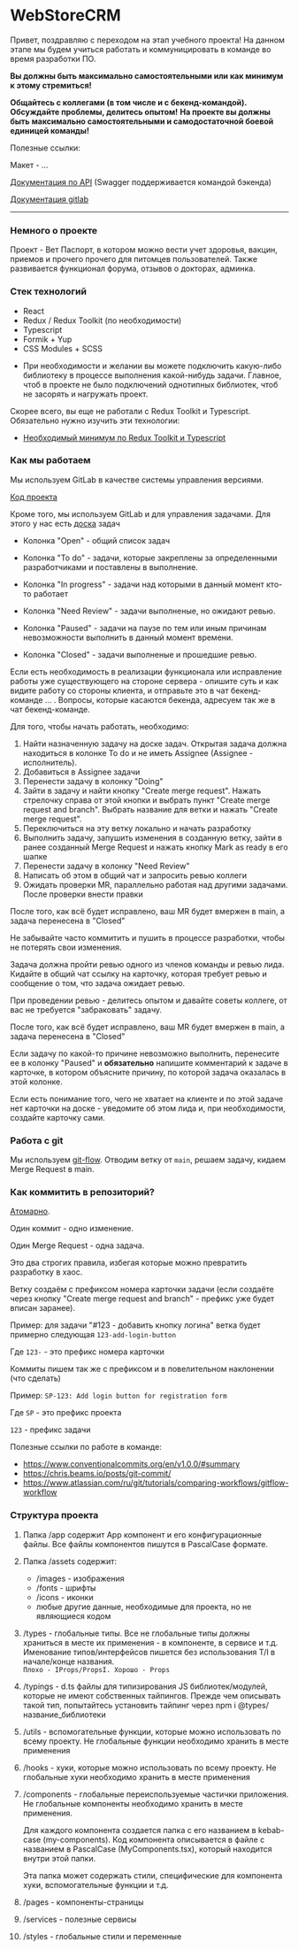 # WebStoreCRM

Привет, поздравляю с переходом на этап учебного проекта!
На данном этапе мы будем учиться работать и коммуницировать в команде во время разработки ПО.

**Вы должны быть максимально самостоятельными или как минимум к этому стремиться!**

**Общайтесь с коллегами (в том числе и с бекенд-командой). Обсуждайте проблемы, делитесь опытом!**
**На проекте вы должны быть максимально самостоятельными и самодостаточной боевой единицей команды!**

Полезные ссылки:

Макет  - ...

[Документация по API](http://91.241.64.154:8080/swagger-ui/index.html?configUrl=/v3/api-docs/swagger-config) (Swagger поддерживается командой бэкенда)

[Документация gitlab](https://docs.gitlab.com/ee/README.html)

------------

### Немного о проекте
Проект - Вет Паспорт, в котором можно вести учет здоровья, вакцин, приемов и прочего прочего для питомцев пользователей. Также развивается функционал форума, отзывов о докторах, админка.

### Стек технологий
- React
- Redux / Redux Toolkit (по необходимости)
- Typescript
- Formik + Yup
- CSS Modules + SCSS
* При необходимости и желании вы можете подключить какую-либо библиотеку в процессе выполнения какой-нибудь задачи. Главное, чтоб в проекте не было подключений однотипных библиотек, чтоб не засорять и нагружать проект.

Скорее всего, вы еще не работали с Redux Toolkit и Typescript.
Обязательно нужно изучить эти технологии:
- [Необходимый минимум по Redux Toolkit и Typescript](https://gitlab.com/rozalex.frontend/vet-passport/-/blob/main/USEFUL_MATERIALS.md)

### Как мы работаем
Мы используем GitLab в качестве системы управления версиями.

[Код проекта](https://gitlab.com/rozalex.frontend/market) 

Кроме того, мы используем GitLab и для управления задачами. Для этого у нас есть [доска](https://gitlab.com/rozalex.frontend/vet-passport/-/boards) задач

- Колонка "Open" - общий список задач

- Колонка "To do" - задачи, которые закреплены за определенными разработчиками и поставлены в выполнение.

- Колонка "In progress" - задачи над которыми в данный момент кто-то работает

- Колонка "Need Review" - задачи выполненые, но ожидают ревью.

- Колонка "Paused" - задачи на паузе по тем или иным причинам невозможности выполнить в данный момент времени.

- Колонка "Closed" - задачи выполненые и прошедшие ревью.

Если есть необходимость в реализации функционала или исправление работы уже существующего на стороне сервера - опишите суть и как видите работу со стороны клиента, и отправьте это в чат бекенд-команде ... . Вопросы, которые касаются бекенда, адресуем так же в чат бекенд-команде.

Для того, чтобы начать работать, необходимо:

1. Найти назначенную задачу на доске задач.
Открытая задача должна находиться в колонке To do и не иметь Assignee (Assignee - исполнитель).
2. Добавиться в Assignee задачи
3. Перенести задачу в колонку "Doing"
4. Зайти в задачу и найти кнопку "Create merge request".
Нажать стрелочку справа от этой кнопки и выбрать пункт "Create merge request and branch".
Выбрать название для ветки и нажать "Create merge request".
5. Переключиться на эту ветку локально и начать разработку
6. Выполнить задачу, запушить изменения в созданную ветку,
   зайти в ранее созданный Merge Request и нажать кнопку Mark as ready в его шапке
7. Перенести задачу в колонку "Need Review"
8. Написать об этом в общий чат и запросить ревью коллеги
9. Ожидать проверки MR, параллельно работая над другими задачами. После проверки внести правки

После того, как всё будет исправлено, ваш MR будет вмержен в main, а задача перенесена в "Closed"

Не забывайте часто коммитить и пушить в процессе разработки, чтобы не потерять свои изменения.

Задача должна пройти ревью одного из членов команды и ревью лида. Кидайте в общий чат ссылку на карточку, которая требует ревью и сообщение о том, что задача ожидает ревью.

При проведении ревью - делитесь опытом и давайте советы коллеге, от вас не требуется "забраковать" задачу.

После того, как всё будет исправлено, ваш MR будет вмержен в main, а задача перенесена в "Closed"

Если задачу по какой-то причине невозможно выполнить, перенесите ее в колонку "Paused"
и **обязательно** напишите комментарий к задаче в карточке, в котором объясните причину, по которой
задача оказалась в этой колонке.

Если есть понимание того, чего не хватает на клиенте и по этой задаче нет карточки на доске - уведомите об этом лида и, при необходимости, создайте карточку сами.

### Работа с git

Мы используем [git-flow](https://nvie.com/posts/a-successful-git-branching-model/).
Отводим ветку от `main`, решаем задачу, кидаем Merge Request в main.

### Как коммитить в репозиторий?

[Атомарно](https://sashasushko.tumblr.com/post/174690191358/good-commit).

Один коммит - одно изменение.

Один Merge Request - одна задача.

Это два строгих правила, избегая которые можно превратить разработку в хаос.

Ветку создаём с префиксом номера карточки задачи (если создаёте через кнопку "Create merge request and branch" - префикс уже будет вписан заранее).

Пример: для задачи "#123 - добавить кнопку логина" ветка будет примерно следующая `123-add-login-button`

Где `123-` - это префикс номера карточки

Коммиты пишем так же с префиксом и в повелительном наклонении (что сделать)

Пример: `SP-123: Add login button for registration form`

Где `SP` - это префикс проекта

`123` - префикс задачи

Полезные ссылки по работе в команде:

- https://www.conventionalcommits.org/en/v1.0.0/#summary
- https://chris.beams.io/posts/git-commit/
- https://www.atlassian.com/ru/git/tutorials/comparing-workflows/gitflow-workflow

### Структура проекта

1. Папка /app cодержит App компонент и его конфигурационные файлы. Все файлы компонентов пишутся в PascalCase формате.

2. Папка /assets содержит:
   - /images - изображения
   - /fonts - шрифты
   - /icons - иконки
   - любые другие данные, необходимые для проекта, но не являющиеся кодом


3. /types - глобальные типы. Все не глобальные типы должны храниться
в месте их применения - в компоненте, в сервисе и т.д. Именование типов/интерфейсов пишется без использования T/I в начале/конце названия. <br> `Плохо - IProps/PropsI. Хорошо - Props`

4. /typings - d.ts файлы для типизирования JS библиотек/модулей, которые не имеют
собственных тайпингов. Прежде чем описывать такой тип, попытайтесь
установить тайпинг через npm i @types/название_библиотеки

5. /utils - вспомогательные функции, которые можно использовать по всему
проекту. Не глобальные функции необходимо хранить в месте применения

6. /hooks - хуки, которые можно использовать по всему проекту.
Не глобальные хуки необходимо хранить в месте применения

8. /components - глобальные переиспользуемые частички приложения.
Не глобальные компоненты необходимо хранить в месте применения.

   Для каждого компонента создается папка с его названием в kebab-case (my-components). Код
   компонента описывается в файле c названием в PascalCase (MyComponents.tsx), который находится внутри этой папки.

   Эта папка может содержать стили, специфические для компонента хуки, вспомогательные
   функции и т.д.

9. /pages - компоненты-страницы

10. /services - полезные сервисы

11. /styles - глобальные стили и переменные
